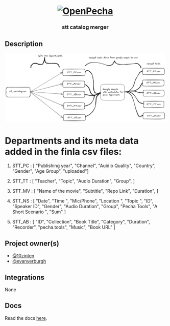 
<h1 align="center">
  <br>
  <a href="https://openpecha.org"><img src="https://avatars.githubusercontent.com/u/82142807?s=400&u=19e108a15566f3a1449bafb03b8dd706a72aebcd&v=4" alt="OpenPecha" width="150"></a>
  <br>
</h1>

<!-- Replace with 1-sentence description about what this tool is or does.-->

<h3 align="center">stt catalog merger</h3>

## Description

![alt text](data/stt_doc.png "Optional title")

# Departments and its meta data added in the finla csv files:
1. STT_PC : [
                "Publishing year",
                "Channel",
                "Auidio Quality",
                "Country",
                "Gender",
                "Age Group",
                "uploaded"]
   
3. STT_TT : [
                "Teacher",
                "Topic",
                "Audio Duration",
                "Group",
            ]
   
4. STT_MV : [
                "Name of the movie",
                "Subtitle",
                "Repo Link",
                "Duration",
            ]
   
5. STT_NS : [
               "Date",
                "Time ",
                "Mic/Phone",
                "Location ",
                "Topic ",
                "ID",
                "Speaker ID",
                "Gender",
                "Audio Duration",
                "Group",
                "Pecha Tools",
                "A Short Scenario ",
                "Sum"    ]
   
6. STT_AB : [
                "ID",
                "Collection",
                "Book Title",
                "Category",
                "Duration",
                "Recorder",
                "pecha.tools",
                "Music",
                "Book URL"   ]
   
## Project owner(s)

<!-- Link to the repo owners' github profiles -->

- [@10zinten](https://github.com/10zinten)
- [@evanyerburgh](https://github.com/evanyerburgh)

## Integrations

<!-- Add any intregrations here or delete `- []()` and write None-->

None
## Docs

<!-- Update the link to the docs -->

Read the docs [here](https://wiki.openpecha.org/#/dev/coding-guidelines).
